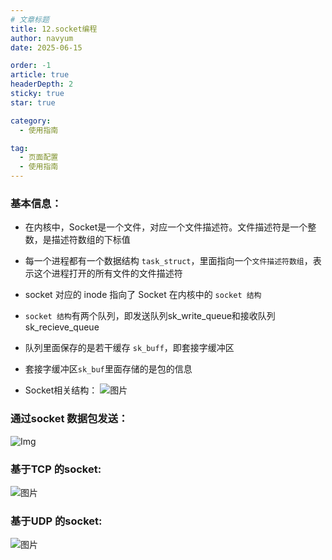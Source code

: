 ```yaml
---
# 文章标题
title: 12.socket编程
author: navyum
date: 2025-06-15

order: -1
article: true
headerDepth: 2
sticky: true
star: true

category:
  - 使用指南

tag:
  - 页面配置
  - 使用指南
---
```


### 基本信息：
* 在内核中，Socket是一个文件，对应一个文件描述符。文件描述符是一个整数，是描述符数组的下标值
* 每一个进程都有一个数据结构 `task_struct`，里面指向一个`文件描述符数组`，表示这个进程打开的所有文件的文件描述符
* socket 对应的 inode 指向了 Socket 在内核中的 `socket 结构`
* `socket 结构`有两个队列，即发送队列sk_write_queue和接收队列sk_recieve_queue
* 队列里面保存的是若干缓存 `sk_buff`，即套接字缓冲区
* 套接字缓冲区`sk_buf`里面存储的是包的信息

* Socket相关结构：
![图片](https://raw.staticdn.net/Navyum/imgbed/pic/IMG/5c5c80c3921c536bda3cc814985fba56.png)

### 通过socket 数据包发送：
![Img](https://raw.staticdn.net/Navyum/imgbed/pic/IMG/085bb049b4733f86735d213c6cdd1794.png)


### 基于TCP 的socket:
![图片](https://raw.staticdn.net/Navyum/imgbed/pic/IMG/d2832ef3900e2d060ce0709ba3118e5c.png)

### 基于UDP 的socket:
![图片](https://raw.staticdn.net/Navyum/imgbed/pic/IMG/fcd2652ead107624fe7e1181047c01df.png)
